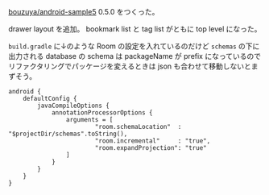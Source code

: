 [bouzuya/android-sample5][] 0.5.0 をつくった。

drawer layout を追加。 bookmark list と tag list がともに top level になった。

`build.gradle` に↓のような Room の設定を入れているのだけど `schemas` の下に出力される database の schema は packageName が prefix になっているのでリファクタリングでパッケージを変えるときは json も合わせて移動しないとまずそう。

```
android {
    defaultConfig {
        javaCompileOptions {
            annotationProcessorOptions {
                arguments = [
                        "room.schemaLocation"  : "$projectDir/schemas".toString(),
                        "room.incremental"     : "true",
                        "room.expandProjection": "true"
                ]
            }
        }
    }
}
```

[bouzuya/android-sample5]: https://github.com/bouzuya/android-sample5
